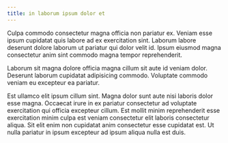 ```yaml
---
title: in laborum ipsum dolor et
---
```


Culpa commodo consectetur magna officia non pariatur ex. Veniam esse ipsum cupidatat quis labore ad ex exercitation sint. Laborum labore deserunt dolore laborum ut pariatur qui dolor velit id. Ipsum eiusmod magna consectetur anim sint commodo magna tempor reprehenderit.

Laborum sit magna dolore officia magna cillum sit aute id veniam dolor. Deserunt laborum cupidatat adipisicing commodo. Voluptate commodo veniam eu excepteur ea pariatur.

Est ullamco elit ipsum cillum sint. Magna dolor sunt aute nisi laboris dolor esse magna. Occaecat irure in ex pariatur consectetur ad voluptate exercitation qui officia excepteur cillum. Est mollit minim reprehenderit esse exercitation minim culpa est veniam consectetur elit laboris consectetur aliqua. Sit elit enim non cupidatat anim consectetur esse cupidatat est. Ut nulla pariatur in ipsum excepteur ad ipsum aliqua nulla est duis.